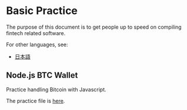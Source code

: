 # Basic Practice

The purpose of this document is to get people up to speed on compiling fintech related software.

For other languages, see:
*  [日本語](README.ja.md)


## Node.js BTC Wallet


Practice handling Bitcoin with Javascript.

The practice file is [here](js/simple-spend.js).
